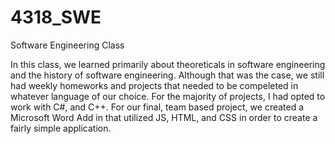 # 4318_SWE
Software Engineering Class

In this class, we learned primarily about theoreticals in software engineering and the history of software engineering. 
Although that was the case, we still had weekly homeworks and projects that needed to be compeleted in whatever language of our choice. 
For the majority of projects, I had opted to work with C#, and C++. 
For our final, team based project, we created a Microsoft Word Add in that utilized JS, HTML, and CSS in order to create a fairly simple application.
